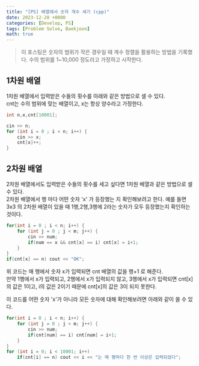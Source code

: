 ```yaml
---
title: "[PS] 배열에서 숫자 개수 세기 (cpp)"
date: 2023-12-28 +0000
categories: [Develop, PS]
tags: [Problem Solve, Baekjoon]
math: true
---
```


> 이 포스팅은 숫자의 범위가 작은 경우일 때 계수 정렬을 활용하는 방법을 기록했다. 
> 수의 범위를 1~10,000 정도라고 가정하고 시작한다. <br>

## 1차원 배열

1차원 배열에서 입력받은 수들의 횟수를 아래와 같은 방법으로 셀 수 있다. <br>
cnt는 수의 범위에 맞는 배열이고, x는 항상 양수라고 가정한다.

```c++
int n,x,cnt[10001];

cin >> n;
for (int i = 0 ; i < n; i++) {
    cin >> x;
    cnt[x]++;
}
```

## 2차원 배열

2차원 배열에서도 입력받은 수들의 횟수를 세고 싶다면 1차원 배열과 같은 방법으로 셀 수 있다. <br>
2차원 배열에서 행 마다 어떤 숫자 'x' 가 등장했는 지 확인해보려고 한다.  예를 들면 3x3 의 2차원 배열이 있을 때 1행,2행,3행에 2라는 숫자가 모두 등장했는지 확인하는 것이다.

```c++
for(int i = 0 ; i < n; i++) {
    for (int j = 0 ; j < m; j++) {
        cin >> num;
        if(num == x && cnt[x] == i) cnt[x] = i+1;
    }
}
if(cnt[x] == n) cout << "OK";
```

위 코드는 매 행에서 숫자 x가 입력되면 cnt 배열의 값을 행+1 로 해준다. <br>
만약 1행에서 x가 입력되고, 2행에서 x가 입력되지 않고, 3행에서 x가 입력되면 cnt\[x]의 값은 1이고, i의 값은 2이기 때문에 cnt\[x]의 값은 3이 되지 못한다.

이 코드를 어떤 숫자 'x'가 아니라 모든 숫자에 대해 확인해보려면 아래와 같이 쓸 수 있다.

```c++
for(int i = 0 ; i < n; i++) {
    for (int j = 0 ; j < m; j++) {
        cin >> num;
        if(cnt[num] == i) cnt[num] = i+1;
    }
}
for (int i = 0; i < 10001; i++)
    if(cnt[i] == n) cout << i << "는 매 행마다 한 번 이상은 입력되었다";
```


